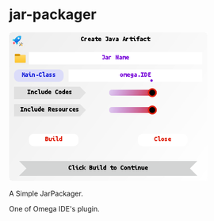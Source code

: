 # jar-packager

![Main-Window](/images/main-window.png)

A Simple JarPackager.

One of Omega IDE's plugin.
